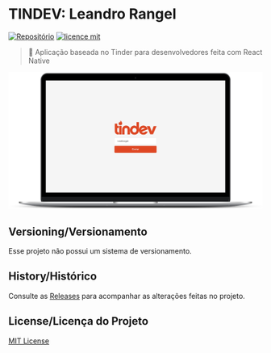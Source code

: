 # TINDEV: Leandro Rangel 

[![Repositório](https://img.shields.io/badge/LeoRangel-tindev--app-green)](https://github.com/LeoRangel/tindev-app)
[![licence mit](https://img.shields.io/github/license/leoRangel/tindev-app)](https://github.com/LeoRangel/tindev-app/blob/master/LICENSE)

> :couplekiss: Aplicação baseada no Tinder para desenvolvedores feita com React Native

<p align="center">
  <img alt="Tela de login do projeto" src="src/assets/images/tela-login.png" />
</p>

## Versioning/Versionamento

Esse projeto não possui um sistema de versionamento.

## History/Histórico
Consulte as [Releases](https://github.com/LeoRangel/tindev-app/releases) para acompanhar as alterações feitas no projeto.

## License/Licença do Projeto
[MIT License](https://github.com/LeoRangel/tindev-app/blob/master/LICENSE)
